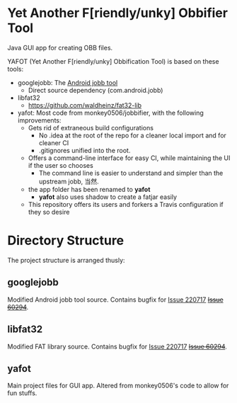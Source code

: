 Yet Another F[riendly/unky] Obbifier Tool
=========

Java GUI app for creating OBB files. 

YAFOT (Yet Another F[riendly/unky] Obbification Tool) is based on these tools:

* googlejobb: The [Android jobb tool](http://developer.android.com/tools/help/jobb.html)
    * Direct source dependency (com.android.jobb)
* libfat32
    * https://github.com/waldheinz/fat32-lib
* yafot: Most code from monkey0506/jobbifier, with the following improvements:
    * Gets rid of extraneous build configurations
        * No .idea at the root of the repo for a cleaner local import and for cleaner CI
        * .gitignores unified into the root.
    * Offers a command-line interface for easy CI, while maintaining the UI if the user so chooses
        * The command line is easier to understand and simpler than the upstream jobb, 当然.
    * the app folder has been renamed to **yafot**
        * **yafot** also uses shadow to create a fatjar easily
    * This repository offers its users and forkers a Travis configuration if they so desire


Directory Structure
===================
The project structure is arranged thusly:

googlejobb
----
Modified Android jobb tool source. Contains bugfix for [Issue 220717](https://code.google.com/p/android/issues/detail?id=220717)
~~[Issue 60294](https://code.google.com/p/android/issues/detail?id=60294)~~.

libfat32
--------
Modified FAT library source. Contains bugfix for [Issue 220717](https://code.google.com/p/android/issues/detail?id=220717)
~~[Issue 60294](https://code.google.com/p/android/issues/detail?id=60294)~~.

yafot
---------
Main project files for GUI app. Altered from monkey0506's code to allow for fun stuffs.
